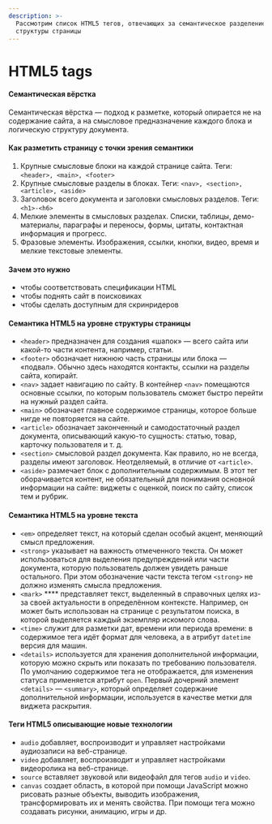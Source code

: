 ```yaml
---
description: >-
  Рассмотрим список HTML5 тегов, отвечающих за семантическое разделение
  структуры страницы
---
```


# HTML5 tags

#### Семантическая вёрстка

Семантическая вёрстка — подход к разметке, который опирается не на содержание сайта, а на смысловое предназначение каждого блока и логическую структуру документа.&#x20;

#### Как разметить страницу с точки зрения семантики

1. Крупные смысловые блоки на каждой странице сайта. Теги: `<header>, <main>, <footer>`
2. Крупные смысловые разделы в блоках. Теги: `<nav>, <section>, <article>, <aside>`
3. Заголовок всего документа и заголовки смысловых разделов. Теги: `<h1>-<h6>`
4. Мелкие элементы в смысловых разделах. Списки, таблицы, демо-материалы, параграфы и переносы, формы, цитаты, контактная информация и прогресс.
5. Фразовые элементы. Изображения, ссылки, кнопки, видео, время и мелкие текстовые элементы.

#### Зачем это нужно

* чтобы соответствовать спецификации HTML
* чтобы поднять сайт в поисковиках
* чтобы сделать доступным для скринридеров

#### Семантика HTML5 на уровне структуры страницы

* `<header>` предназначен для создания «шапок» — всего сайта или какой-то части контента, например, статьи.
* `<footer>` обозначает нижнюю часть страницы или блока — «подвал». Обычно здесь находятся контакты, ссылки на разделы сайта, копирайт.
* `<nav>` задает навигацию по сайту. В контейнер `<nav>` помещаются основные ссылки, по которым пользователь сможет быстро перейти на нужный раздел сайта.
* `<main>` обозначает главное содержимое страницы, которое больше нигде не повторяется на сайте.
* `<article>` обозначает законченный и самодостаточный раздел документа, описывающий какую-то сущность: статью, товар, карточку пользователя и т. д.
* `<section>` смысловой раздел документа. Как правило, но не всегда, разделы имеют заголовок. Неотделяемый, в отличие от `<article>`.
* `<aside>` размечает блок с дополнительным содержимым. В этот тег оборачивается контент, не обязательный для понимания основной информации на сайте: виджеты с оценкой, поиск по сайту, список тем и рубрик.

#### Семантика HTML5 на уровне текста

* `<em>` определяет текст, на который сделан особый акцент, меняющий смысл предложения.
* `<strong>` указывает на важность отмеченного текста. Он может использоваться для выделения предупреждений или части документа, которую пользователь должен увидеть раньше остального. При этом обозначение части текста тегом `<strong>` не должно изменять смысла предложения.
* `<mark>`  ****  представляет текст, выделенный в справочных целях из-за своей актуальности в определённом контексте. Например, он может быть использован на странице с результатом поиска, в которой выделяется каждый экземпляр искомого слова.
* `<time>` служит для разметки дат, времени или периода времени: в содержимое тега идёт формат для человека, а в атрибут `datetime` версия для машин.
* `<details>` используется для хранения дополнительной информации, которую можно скрыть или показать по требованию пользователя. По умолчанию содержимое тега не отображается, для изменения статуса применяется атрибут `open`.  Первый дочерний элемент `<details>` — `<summary>`, который определяет содержание дополнительной информации, используется в качестве метки для виджета раскрытия.

#### Теги HTML5 описывающие новые технологии

* `audio` добавляет, воспроизводит и управляет настройками аудиозаписи на веб-странице.
* `video` добавляет, воспроизводит и управляет настройками видеоролика на веб-странице.
* `source` вставляет звуковой или видеофайл для тегов `audio` и `video`.
* `canvas` создает область, в которой при помощи JavaScript можно рисовать разные объекты, выводить изображения, трансформировать их и менять свойства. При помощи тега можно создавать рисунки, анимацию, игры и др.
